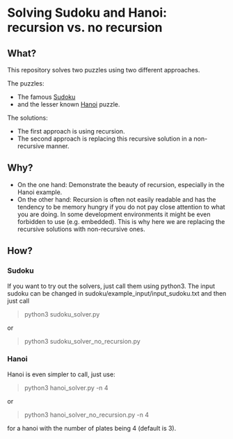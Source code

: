 # Solving Sudoku and Hanoi: recursion vs. no recursion

## What?
This repository solves two puzzles using two different approaches.

The puzzles:
- The famous [Sudoku](https://de.wikipedia.org/wiki/Sudoku)
- and the lesser known [Hanoi](https://en.wikipedia.org/wiki/Tower_of_Hanoi) puzzle.

The solutions:
- The first approach is using recursion.
- The second approach is replacing this recursive solution in a non-recursive manner.

## Why?
- On the one hand: Demonstrate the beauty of recursion, especially in the Hanoi example.
- On the other hand: Recursion is often not easily readable and has the tendency to be memory hungry if you do not pay close attention to what you are doing. In some development environments it might be even forbidden to use (e.g. embedded). This is why here we are replacing the recursive solutions with non-recursive ones.

## How?
### Sudoku
If you want to try out the solvers, just call them using python3. The input sudoku can be changed in sudoku/example_input/input_sudoku.txt and then just call

> python3 sudoku_solver.py

or

>python3 sudoku_solver_no_recursion.py

### Hanoi

Hanoi is even simpler to call, just use:

>python3 hanoi_solver.py -n 4

or

>python3 hanoi_solver_no_recursion.py -n 4

for a hanoi with the number of plates being 4 (default is 3).

